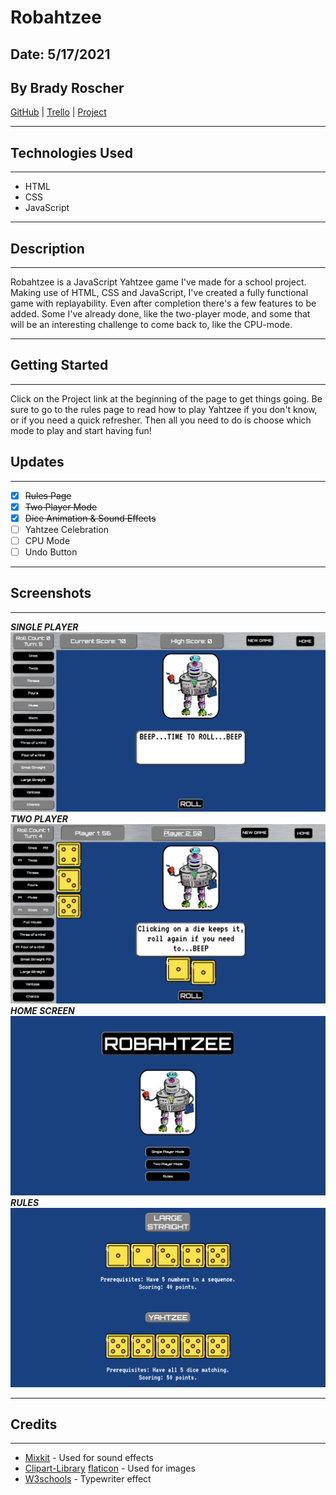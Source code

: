 # Robahtzee
## Date: 5/17/2021
## By Brady Roscher
[GitHub](https://github.com/bradyroscher) | [Trello](https://trello.com/b/58WFAnj2/yahtzee) | [Project](https://robahtzee.surge.sh)
___
## Technologies Used
___
* HTML
* CSS
* JavaScript
___
## Description
___
 Robahtzee is a JavaScript Yahtzee game I've made for a school project. Making use of HTML, CSS and JavaScript, I've created a fully functional game with replayability. Even after completion there's a few features to be added. Some I've already done, like the two-player mode, and some that will be an interesting challenge to come back to, like the CPU-mode.
___
## Getting Started
___
Click on the Project link at the beginning of the page to get things going. Be sure to go to the rules page to read how to play Yahtzee if you don't know, or if you need a quick refresher. Then all you need to do is choose which mode to play and start having fun!
## Updates
___
- [x] ~~Rules Page~~
- [x] ~~Two Player Mode~~
- [x] ~~Dice Animation & Sound Effects~~
- [ ] Yahtzee Celebration
- [ ] CPU Mode
- [ ] Undo Button
___
## Screenshots
___
***SINGLE PLAYER*** 
![Image](single-player-ss.png)
***TWO PLAYER***
![Image](two-player-ss.png)
***HOME SCREEN***
![Image](home-screen-ss.png)
***RULES***
![Image](rules-ss.png)
___
## Credits
___
* [Mixkit](https://mixkit.co/free-sound-effects/) - Used for sound effects
* [Clipart-Library](http://clipart-library.com/) [flaticon](https://www.flaticon.com/) - Used for images
* [W3schools](w3schools.com/howto/howto_js_typewriter.asp) - Typewriter effect
